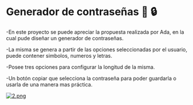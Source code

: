 # Generador de contraseñas :key: :lock:

-En este proyecto se puede apreciar la propuesta realizada por Ada, en la cual pude diseñar un generador de contraseñas.

-La misma se genera a partir de las opciones seleccionadas por el usuario, puede contener simbolos, numeros y letras.

-Posee tres opciones para configurar la longitud de la misma.

-Un botón copiar que selecciona la contraseña para poder guardarla o usarla de una manera mas práctica.




[![2.png](https://i.postimg.cc/PfYz9HTS/2.png)](https://postimg.cc/23jZLPqW)

>
